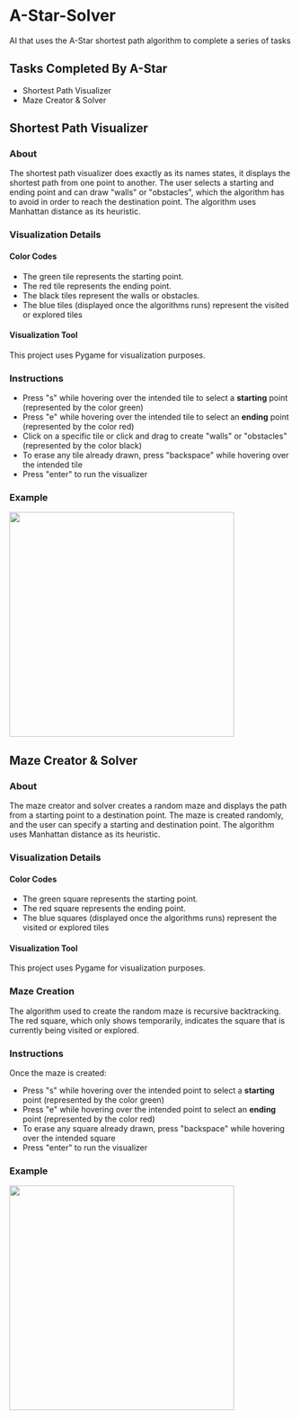 # A-Star-Solver
AI that uses the A-Star shortest path algorithm to complete a series of tasks

## Tasks Completed By A-Star
* Shortest Path Visualizer
* Maze Creator & Solver

## Shortest Path Visualizer

### About
The shortest path visualizer does exactly as its names states, it displays the shortest path from one point to another. The user selects
a starting and ending point and can draw "walls" or "obstacles", which the algorithm has to avoid in order to reach the destination point. 
The algorithm uses Manhattan distance as its heuristic.

### Visualization Details

#### Color Codes
* The green tile represents the starting point.
* The red tile represents the ending point.
* The black tiles represent the walls or obstacles.
* The blue tiles (displayed once the algorithms runs) represent the visited or explored tiles

#### Visualization Tool
This project uses Pygame for visualization purposes. 

### Instructions
* Press "s" while hovering over the intended tile to select a <b>starting</b> point (represented by the color green)
* Press "e" while hovering over the intended tile to select an <b>ending</b> point (represented by the color red)
* Click on a specific tile or click and drag to create "walls" or "obstacles" (represented by the color black)
* To erase any tile already drawn, press "backspace" while hovering over the intended tile
* Press "enter" to run the visualizer

### Example
<img src="gifs/Visualizer.gif" width="400" height="400" />

## Maze Creator & Solver

### About
The maze creator and solver creates a random maze and displays the path from a starting point to a destination point. The maze is created randomly, and the user can specify a starting and destination point. The algorithm uses Manhattan distance as its heuristic. 

### Visualization Details

#### Color Codes
* The green square represents the starting point.
* The red square represents the ending point.
* The blue squares (displayed once the algorithms runs) represent the visited or explored tiles

#### Visualization Tool
This project uses Pygame for visualization purposes.

### Maze Creation
The algorithm used to create the random maze is recursive backtracking. The red square, which only shows temporarily, indicates the square
that is currently being visited or explored. 

### Instructions
Once the maze is created:
* Press "s" while hovering over the intended point to select a <b>starting</b> point (represented by the color green)
* Press "e" while hovering over the intended point to select an <b>ending</b> point (represented by the color red)
* To erase any square already drawn, press "backspace" while hovering over the intended square
* Press "enter" to run the visualizer

### Example
<img src="gifs/Maze.gif" width="400" height="400" />



